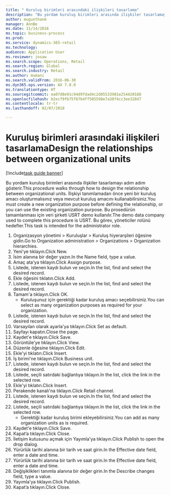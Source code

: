 ```yaml
--- 
title: " Kuruluş birimleri arasındaki ilişkileri tasarlama"
description: "Bu yordam kuruluş birimleri arasında ilişkiler tasarlamayı adım adım gösterir."
author: mugunthanm
manager: AnnBe
ms.date: 11/14/2016
ms.topic: business-process
ms.prod: 
ms.service: dynamics-365-retail
ms.technology: 
audience: Application User
ms.reviewer: josaw
ms.search.scope: Operations, Retail
ms.search.region: Global
ms.search.industry: Retail
ms.author: mumani
ms.search.validFrom: 2016-06-30
ms.dyn365.ops.version: AX 7.0.0
ms.translationtype: HT
ms.sourcegitcommit: ea07d8e91c94d9fdad4c2d05533981e254420188
ms.openlocfilehash: b2ecf9fb75f67b4ff505598e7a38f4cc3ee328d7
ms.contentlocale: tr-tr
ms.lasthandoff: 02/07/2018

---
```

# <a name="design-the-relationships-between-organizational-units"></a><span data-ttu-id="f2022-103"> Kuruluş birimleri arasındaki ilişkileri tasarlama</span><span class="sxs-lookup"><span data-stu-id="f2022-103">Design the relationships between organizational units</span></span>

[!include[task guide banner](../includes/task-guide-banner.md)]

<span data-ttu-id="f2022-104">Bu yordam kuruluş birimleri arasında ilişkiler tasarlamayı adım adım gösterir.</span><span class="sxs-lookup"><span data-stu-id="f2022-104">This procedure walks through how to design the relationship between organizational units.</span></span> <span data-ttu-id="f2022-105">İlişkiyi tanımlamadan önce yeni bir kuruluş amacı oluşturmalısınız veya mevcut kuruluş amacını kullanabilirsiniz.</span><span class="sxs-lookup"><span data-stu-id="f2022-105">You must create a new organization purpose before defining the relationship, or you can use the existing organization purpose.</span></span> <span data-ttu-id="f2022-106">Bu prosedürün tamamlanması için veri şirketi USRT demo kullanılır.</span><span class="sxs-lookup"><span data-stu-id="f2022-106">The demo data company used to complete this procedure is USRT.</span></span> <span data-ttu-id="f2022-107">Bu görev, yöneticiler rolünü hedefler.</span><span class="sxs-lookup"><span data-stu-id="f2022-107">This task is intended for the administrator role.</span></span>

1. <span data-ttu-id="f2022-108">Organizasyon yönetimi > Kuruluşlar > Kuruluş hiyerarşileri öğesine gidin.</span><span class="sxs-lookup"><span data-stu-id="f2022-108">Go to Organization administration > Organizations > Organization hierarchies.</span></span>
2. <span data-ttu-id="f2022-109">Yeni'ye tıklayın.</span><span class="sxs-lookup"><span data-stu-id="f2022-109">Click New.</span></span>
3. <span data-ttu-id="f2022-110">İsim alanına bir değer yazın.</span><span class="sxs-lookup"><span data-stu-id="f2022-110">In the Name field, type a value.</span></span>
4. <span data-ttu-id="f2022-111">Amaç ata'ya tıklayın.</span><span class="sxs-lookup"><span data-stu-id="f2022-111">Click Assign purpose.</span></span>
5. <span data-ttu-id="f2022-112">Listede, istenen kaydı bulun ve seçin.</span><span class="sxs-lookup"><span data-stu-id="f2022-112">In the list, find and select the desired record.</span></span>
6. <span data-ttu-id="f2022-113">Ekle öğesini tıklatın.</span><span class="sxs-lookup"><span data-stu-id="f2022-113">Click Add.</span></span>
7. <span data-ttu-id="f2022-114">Listede, istenen kaydı bulun ve seçin.</span><span class="sxs-lookup"><span data-stu-id="f2022-114">In the list, find and select the desired record.</span></span>
8. <span data-ttu-id="f2022-115">Tamam'a tıklayın.</span><span class="sxs-lookup"><span data-stu-id="f2022-115">Click OK.</span></span>
    * <span data-ttu-id="f2022-116">Kuruluşunuz için gerektiği kadar kuruluş amacı seçebilirsiniz.</span><span class="sxs-lookup"><span data-stu-id="f2022-116">You can select as many organization purposes as required for your organization.</span></span>  
9. <span data-ttu-id="f2022-117">Listede, istenen kaydı bulun ve seçin.</span><span class="sxs-lookup"><span data-stu-id="f2022-117">In the list, find and select the desired record.</span></span>
10. <span data-ttu-id="f2022-118">Varsayılan olarak ayarla'ya tıklayın.</span><span class="sxs-lookup"><span data-stu-id="f2022-118">Click Set as default.</span></span>
11. <span data-ttu-id="f2022-119">Sayfayı kapatın.</span><span class="sxs-lookup"><span data-stu-id="f2022-119">Close the page.</span></span>
12. <span data-ttu-id="f2022-120">Kaydet'e tıklayın.</span><span class="sxs-lookup"><span data-stu-id="f2022-120">Click Save.</span></span>
13. <span data-ttu-id="f2022-121">Görüntüle'ye tıklayın.</span><span class="sxs-lookup"><span data-stu-id="f2022-121">Click View.</span></span>
14. <span data-ttu-id="f2022-122">Düzenle öğesine tıklayın.</span><span class="sxs-lookup"><span data-stu-id="f2022-122">Click Edit.</span></span>
15. <span data-ttu-id="f2022-123">Ekle'yi tıklatın.</span><span class="sxs-lookup"><span data-stu-id="f2022-123">Click Insert.</span></span>
16. <span data-ttu-id="f2022-124">İş birimi'ne tıklayın.</span><span class="sxs-lookup"><span data-stu-id="f2022-124">Click Business unit.</span></span>
17. <span data-ttu-id="f2022-125">Listede, istenen kaydı bulun ve seçin.</span><span class="sxs-lookup"><span data-stu-id="f2022-125">In the list, find and select the desired record.</span></span>
18. <span data-ttu-id="f2022-126">Listede, seçili satırdaki bağlantıya tıklayın.</span><span class="sxs-lookup"><span data-stu-id="f2022-126">In the list, click the link in the selected row.</span></span>
19. <span data-ttu-id="f2022-127">Ekle'yi tıklatın.</span><span class="sxs-lookup"><span data-stu-id="f2022-127">Click Insert.</span></span>
20. <span data-ttu-id="f2022-128">Perakende kanalı'na tıklayın.</span><span class="sxs-lookup"><span data-stu-id="f2022-128">Click Retail channel.</span></span>
21. <span data-ttu-id="f2022-129">Listede, istenen kaydı bulun ve seçin.</span><span class="sxs-lookup"><span data-stu-id="f2022-129">In the list, find and select the desired record.</span></span>
22. <span data-ttu-id="f2022-130">Listede, seçili satırdaki bağlantıya tıklayın.</span><span class="sxs-lookup"><span data-stu-id="f2022-130">In the list, click the link in the selected row.</span></span>
    * <span data-ttu-id="f2022-131">Gerektiği kadar kuruluş birimi ekleyebilirsiniz.</span><span class="sxs-lookup"><span data-stu-id="f2022-131">You can add as many organization units as is required.</span></span>  
23. <span data-ttu-id="f2022-132">Kaydet'e tıklayın.</span><span class="sxs-lookup"><span data-stu-id="f2022-132">Click Save.</span></span>
24. <span data-ttu-id="f2022-133">Kapat’a tıklayın.</span><span class="sxs-lookup"><span data-stu-id="f2022-133">Click Close.</span></span>
25. <span data-ttu-id="f2022-134">İletişim kutusunu açmak için Yayımla'ya tıklayın.</span><span class="sxs-lookup"><span data-stu-id="f2022-134">Click Publish to open the drop dialog.</span></span>
26. <span data-ttu-id="f2022-135">Yürürlük tarihi alanına bir tarih ve saat girin.</span><span class="sxs-lookup"><span data-stu-id="f2022-135">In the Effective date field, enter a date and time.</span></span>
27. <span data-ttu-id="f2022-136">Yürürlük tarihi alanına bir tarih ve saat girin.</span><span class="sxs-lookup"><span data-stu-id="f2022-136">In the Effective date field, enter a date and time.</span></span>
28. <span data-ttu-id="f2022-137">Değişiklikleri tanımla alanına bir değer girin.</span><span class="sxs-lookup"><span data-stu-id="f2022-137">In the Describe changes field, type a value.</span></span>
29. <span data-ttu-id="f2022-138">Yayımla'ya tıklayın.</span><span class="sxs-lookup"><span data-stu-id="f2022-138">Click Publish.</span></span>
30. <span data-ttu-id="f2022-139">Kapat’a tıklayın.</span><span class="sxs-lookup"><span data-stu-id="f2022-139">Click Close.</span></span>


